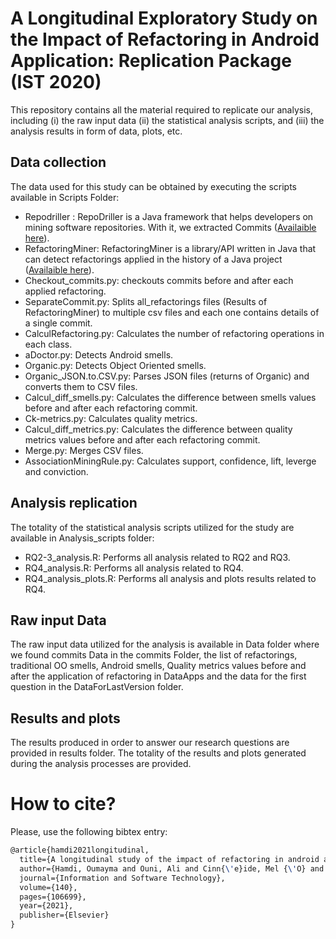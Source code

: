 # A Longitudinal Exploratory Study on the Impact of Refactoring in Android Application: Replication Package (IST 2020)
This repository contains all the material required to replicate our analysis, including (i) the raw input data (ii) the statistical analysis scripts, and (iii) the analysis results in form of data, plots, etc.



Data collection
---------------
The data used for this study can be obtained by executing the scripts available in Scripts Folder: 

* Repodriller : RepoDriller is a Java framework that helps developers on mining software repositories. With it, we extracted Commits ([Availaible here](https://github.com/mauricioaniche/repodriller)).
* RefactoringMiner: RefactoringMiner is a library/API written in Java that can detect refactorings applied in the history of a Java project ([Availaible here](https://github.com/tsantalis/RefactoringMiner)).
* Checkout_commits.py: checkouts commits before and after each applied refactoring.
* SeparateCommit.py: Splits all_refactorings files (Results of RefactoringMiner) to multiple csv files and each one contains details of a single commit. 
* CalculRefactoring.py: Calculates the number of refactoring operations in each class.  
* aDoctor.py: Detects Android smells.
* Organic.py: Detects Object Oriented smells.
* Organic_JSON.to.CSV.py: Parses JSON files (returns of Organic) and converts them to CSV files.
* Calcul_diff_smells.py: Calculates the difference between smells values before and after each refactoring commit.
* Ck-metrics.py: Calculates quality metrics.
* Calcul_diff_metrics.py: Calculates the difference between quality metrics values before and after each refactoring commit.
* Merge.py: Merges CSV files. 
* AssociationMiningRule.py: Calculates support, confidence, lift, leverge and conviction.

Analysis replication
---------------
The totality of the statistical analysis scripts utilized for the study are available in Analysis_scripts folder: 

* RQ2-3_analysis.R: Performs all analysis related to RQ2 and RQ3.
* RQ4_analysis.R: Performs all analysis related to RQ4.
* RQ4_analysis_plots.R: Performs all analysis and plots results related to RQ4.

Raw input Data
---------------
The raw input data utilized for the analysis is available in Data folder where we found commits Data in the commits Folder, the list of refactorings, traditional
OO smells, Android smells, Quality metrics values before and after the application of refactoring in DataApps and the data for the first question in the DataForLastVersion folder.

Results and plots
---------------
The results produced in order to answer our research questions are provided in results folder. The totality of the results and plots generated during the analysis processes are provided.


# How to cite?

Please, use the following bibtex entry:

```tex
@article{hamdi2021longitudinal,
  title={A longitudinal study of the impact of refactoring in android applications},
  author={Hamdi, Oumayma and Ouni, Ali and Cinn{\'e}ide, Mel {\'O} and Mkaouer, Mohamed Wiem},
  journal={Information and Software Technology},
  volume={140},
  pages={106699},
  year={2021},
  publisher={Elsevier}
}

```
